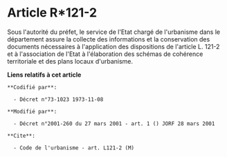 # Article R*121-2

Sous l'autorité du préfet, le service de l'Etat chargé de l'urbanisme dans le département assure la collecte des informations
et la conservation des documents nécessaires à l'application des dispositions de l'article L. 121-2 et à l'association de
l'Etat à l'élaboration des schémas de cohérence territoriale et des plans locaux d'urbanisme.

**Liens relatifs à cet article**

	**Codifié par**:

	  - Décret n°73-1023 1973-11-08

	**Modifié par**:

	  - Décret n°2001-260 du 27 mars 2001 - art. 1 () JORF 28 mars 2001

	**Cite**:

	  - Code de l'urbanisme - art. L121-2 (M)
